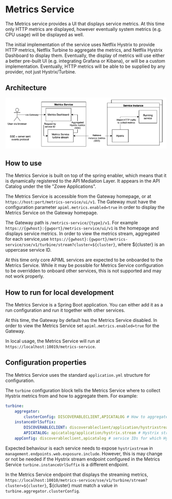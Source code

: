 # Metrics Service

The Metrics service provides a UI that displays service metrics.
At this time only HTTP metrics are displayed, however eventually system metrics (e.g. CPU usage) will be displayed as well. 

The initial implementation of the service uses Netflix Hystrix to provide HTTP metrics, Netflix Turbine to aggregate the metrics, and Netflix Hystrix Dashboard to display them.
Eventually, the display of metrics will use either a better pre-built UI (e.g. integrating Grafana or Kibana), or will be a custom implementation. Eventually, HTTP metrics will be able to be supplied by any provider, not just Hystrix/Turbine.

## Architecture

![Diagram](metrics-service-structure.png "Architecture of the service")

## How to use

The Metrics Service is built on top of the spring enabler, which means that it is dynamically registered to the API Mediation Layer. It appears in the API Catalog under the tile "Zowe Applications".

The Metrics Service is accessible from the Gateway homepage, or at `https://host:port/metrics-service/ui/v1`.
The Gateway must have the configuration parameter `apiml.metrics.enabled=true` in order to display the Metrics Service on the Gateway homepage.

The Gateway path is `/metrics-service/{type}/v1`. For example `https://{gwhost}:{gwport}/metrics-service/ui/v1` is the homepage and displays service metrics.
In order to view the metrics stream, aggregated for each service,use `https://{gwhost}:{gwport}/metrics-service/sse/v1/turbine/stream?cluster=${cluster}`, where ${cluster} is an uppercase service ID.

At this time only core APIML services are expected to be onboarded to the Metrics Service.
While it may be possible for Metrics Service configuration to be overridden to onboard other services, this is not supported and may not work properly.  

## How to run for local development

The Metrics Service is a Spring Boot application. You can either add it as a run configuration and run it together with other services.

At this time, the Gateway by default has the Metrics Service disabled. In order to view the Metrics Service set `apiml.metrics.enabled=true` for the Gateway. 

In local usage, the Metrics Service will run at `https://localhost:10019/metrics-service`.

## Configuration properties

The Metrics Service uses the standard `application.yml` structure for configuration.

The `turbine` configuration block tells the Metrics Service where to collect Hystrix metrics from and how to aggregate them.
For example:

```yml
turbine:
    aggregator:
        clusterConfig: DISCOVERABLECLIENT,APICATALOG # How to aggregate Hystrix metrics, in this case by service ID. Uppercase required.
    instanceUrlSuffix:
        DISCOVERABLECLIENT: discoverableclient/application/hystrixstream # Hystrix stream endpoint for Discoverable Client (not including host/port)
        APICATALOG: apicatalog/application/hystrix.stream # Hystrix stream endpoint for API Catalog (not including host/port)
    appConfig: discoverableclient,apicatalog # service IDs for which Hystrix metrics will be collected
```

Expected behaviour is each service needs to expose `hystrixstream` in `management.endpoints.web.exposure.include`.
However, this is may change or not be needed if the Hystrix stream endpoint configured in the Metrics Service `turbine.instanceUrlSuffix` is a different endpoint.

In the Metrics Service endpoint that displays the streaming metrics, `https://localhost:10010/metrics-service/sse/v1/turbine/stream?cluster=${cluster}`,
${cluster} must match a value in `turbine.aggregator.clusterConfig`.
